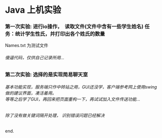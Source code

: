 # Java 上机实验

### 第一次实验: 进行io操作，　读取文件(文件中含有一些学生姓名)              任务：统计学生性氏，并打印出各个姓氏的数量

Names.txt 为测试文件

###### 傻逼代码，仅供自己记录所用...


### 第二次实验: 选择的是实现简易聊天室

###### 基本功能实现，服务端只作中转站之用，GUI还没学，客户端参考网上使用swing做的建议界面，凑活着用。 　　<br>  等等之后学了GUI，再回来把页面重构一下，再试试加入文件传送功能...

###### 除了没有做关键词隔开处理， 识别错误问题已经解决
end.
